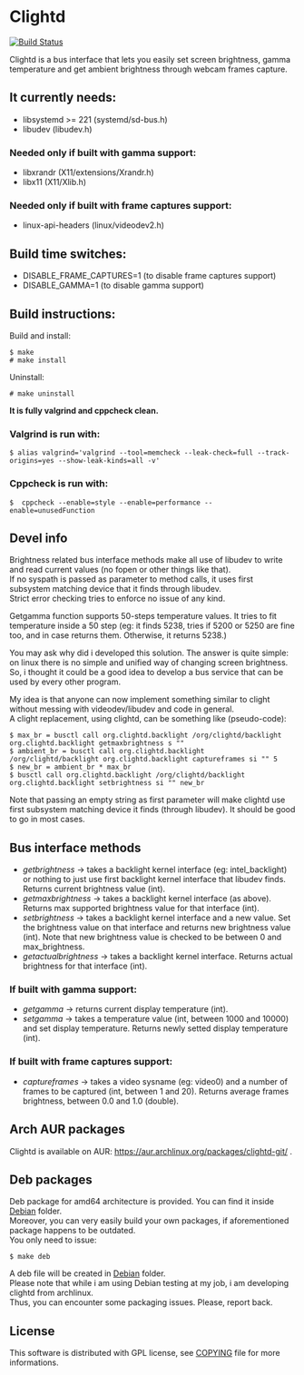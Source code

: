 # Clightd

[![Build Status](https://travis-ci.org/FedeDP/Clightd.svg?branch=master)](https://travis-ci.org/FedeDP/Clightd)

Clightd is a bus interface that lets you easily set screen brightness, gamma temperature and get ambient brightness through webcam frames capture.

## It currently needs:
* libsystemd >= 221 (systemd/sd-bus.h)
* libudev (libudev.h)

### Needed only if built with gamma support:
* libxrandr (X11/extensions/Xrandr.h)
* libx11 (X11/Xlib.h)

### Needed only if built with frame captures support:
* linux-api-headers (linux/videodev2.h)

## Build time switches:
* DISABLE_FRAME_CAPTURES=1 (to disable frame captures support)
* DISABLE_GAMMA=1 (to disable gamma support)

## Build instructions:
Build and install:

    $ make
    # make install

Uninstall:

    # make uninstall

**It is fully valgrind and cppcheck clean.**  

### Valgrind is run with:

    $ alias valgrind='valgrind --tool=memcheck --leak-check=full --track-origins=yes --show-leak-kinds=all -v'

### Cppcheck is run with:

    $  cppcheck --enable=style --enable=performance --enable=unusedFunction

## Devel info
Brightness related bus interface methods make all use of libudev to write and read current values (no fopen or other things like that).  
If no syspath is passed as parameter to method calls, it uses first subsystem matching device that it finds through libudev.  
Strict error checking tries to enforce no issue of any kind.  

Getgamma function supports 50-steps temperature values. It tries to fit temperature inside a 50 step (eg: it finds 5238, tries if 5200 or 5250 are fine too, and in case returns them. Otherwise, it returns 5238.)

You may ask why did i developed this solution. The answer is quite simple: on linux there is no simple and unified way of changing screen brightness.  
So, i thought it could be a good idea to develop a bus service that can be used by every other program.  

My idea is that anyone can now implement something similar to clight without messing with videodev/libudev and code in general.  
A clight replacement, using clightd, can be something like (pseudo-code):

    $ max_br = busctl call org.clightd.backlight /org/clightd/backlight org.clightd.backlight getmaxbrightness s ""
    $ ambient_br = busctl call org.clightd.backlight /org/clightd/backlight org.clightd.backlight captureframes si "" 5
    $ new_br = ambient_br * max_br
    $ busctl call org.clightd.backlight /org/clightd/backlight org.clightd.backlight setbrightness si "" new_br

Note that passing an empty string as first parameter will make clightd use first subsystem matching device it finds (through libudev). It should be good to go in most cases.

## Bus interface methods
* *getbrightness* -> takes a backlight kernel interface (eg: intel_backlight) or nothing to just use first backlight kernel interface that libudev finds.
Returns current brightness value (int).
* *getmaxbrightness* -> takes a backlight kernel interface (as above). Returns max supported brightness value for that interface (int).
* *setbrightness* -> takes a backlight kernel interface and a new value. Set the brightness value on that interface and returns new brightness value (int).
Note that new brightness value is checked to be between 0 and max_brightness.
* *getactualbrightness* -> takes a backlight kernel interface. Returns actual brightness for that interface (int).

### If built with gamma support:
* *getgamma* -> returns current display temperature (int).
* *setgamma* -> takes a temperature value (int, between 1000 and 10000) and set display temperature. Returns newly setted display temperature (int).

### If built with frame captures support:
* *captureframes* -> takes a video sysname (eg: video0) and a number of frames to be captured (int, between 1 and 20). Returns average frames brightness, between 0.0 and 1.0 (double).


## Arch AUR packages
Clightd is available on AUR: https://aur.archlinux.org/packages/clightd-git/ .

## Deb packages
Deb package for amd64 architecture is provided. You can find it inside [Debian](https://github.com/FedeDP/Clightd/tree/master/Debian) folder.  
Moreover, you can very easily build your own packages, if aforementioned package happens to be outdated.  
You only need to issue:

    $ make deb

A deb file will be created in [Debian](https://github.com/FedeDP/Clightd/tree/master/Debian) folder.  
Please note that while i am using Debian testing at my job, i am developing clightd from archlinux.  
Thus, you can encounter some packaging issues. Please, report back.  

## License
This software is distributed with GPL license, see [COPYING](https://github.com/FedeDP/Clightd/blob/master/COPYING) file for more informations.
